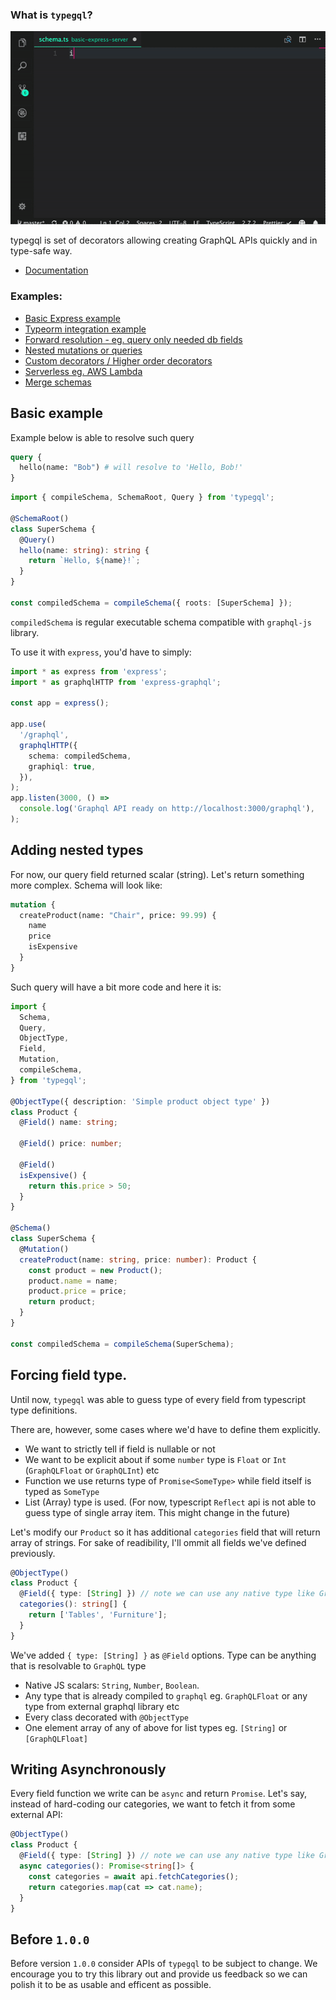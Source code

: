 ### What is `typegql`?

![demo](assets/demo.gif)

typegql is set of decorators allowing creating GraphQL APIs quickly and in type-safe way.

- [Documentation](https://prismake.github.io/typegql/)

### Examples:

- [Basic Express example](examples/basic-express-server)
- [Typeorm integration example](examples/typeorm-basic-integration)
- [Forward resolution - eg. query only needed db fields](examples/forward-resolution)
- [Nested mutations or queries](examples/nested-mutation-or-query)
- [Custom decorators / Higher order decorators](examples/custom-decorators)
- [Serverless eg. AWS Lambda](examples/serverless)
- [Merge schemas](examples/merge-schemas)

## Basic example

Example below is able to resolve such query

```graphql
query {
  hello(name: "Bob") # will resolve to 'Hello, Bob!'
}
```

```typescript
import { compileSchema, SchemaRoot, Query } from 'typegql';

@SchemaRoot()
class SuperSchema {
  @Query()
  hello(name: string): string {
    return `Hello, ${name}!`;
  }
}

const compiledSchema = compileSchema({ roots: [SuperSchema] });
```

`compiledSchema` is regular executable schema compatible with `graphql-js` library.

To use it with `express`, you'd have to simply:

```typescript
import * as express from 'express';
import * as graphqlHTTP from 'express-graphql';

const app = express();

app.use(
  '/graphql',
  graphqlHTTP({
    schema: compiledSchema,
    graphiql: true,
  }),
);
app.listen(3000, () =>
  console.log('Graphql API ready on http://localhost:3000/graphql'),
);
```

## Adding nested types

For now, our query field returned scalar (string). Let's return something more complex. Schema will look like:

```graphql
mutation {
  createProduct(name: "Chair", price: 99.99) {
    name
    price
    isExpensive
  }
}
```

Such query will have a bit more code and here it is:

```typescript
import {
  Schema,
  Query,
  ObjectType,
  Field,
  Mutation,
  compileSchema,
} from 'typegql';

@ObjectType({ description: 'Simple product object type' })
class Product {
  @Field() name: string;

  @Field() price: number;

  @Field()
  isExpensive() {
    return this.price > 50;
  }
}

@Schema()
class SuperSchema {
  @Mutation()
  createProduct(name: string, price: number): Product {
    const product = new Product();
    product.name = name;
    product.price = price;
    return product;
  }
}

const compiledSchema = compileSchema(SuperSchema);
```

## Forcing field type.

Until now, `typegql` was able to guess type of every field from typescript type definitions.

There are, however, some cases where we'd have to define them explicitly.

- We want to strictly tell if field is nullable or not
- We want to be explicit about if some `number` type is `Float` or `Int` (`GraphQLFloat` or `GraphQLInt`) etc
- Function we use returns type of `Promise<SomeType>` while field itself is typed as `SomeType`
- List (Array) type is used. (For now, typescript `Reflect` api is not able to guess type of single array item. This might change in the future)

Let's modify our `Product` so it has additional `categories` field that will return array of strings. For sake of readibility, I'll ommit all fields we've defined previously.

```typescript
@ObjectType()
class Product {
  @Field({ type: [String] }) // note we can use any native type like GraphQLString!
  categories(): string[] {
    return ['Tables', 'Furniture'];
  }
}
```

We've added `{ type: [String] }` as `@Field` options. Type can be anything that is resolvable to `GraphQL` type

- Native JS scalars: `String`, `Number`, `Boolean`.
- Any type that is already compiled to `graphql` eg. `GraphQLFloat` or any type from external graphql library etc
- Every class decorated with `@ObjectType`
- One element array of any of above for list types eg. `[String]` or `[GraphQLFloat]`

## Writing Asynchronously

Every field function we write can be `async` and return `Promise`. Let's say, instead of hard-coding our categories, we want to fetch it from some external API:

```typescript
@ObjectType()
class Product {
  @Field({ type: [String] }) // note we can use any native type like GraphQLString!
  async categories(): Promise<string[]> {
    const categories = await api.fetchCategories();
    return categories.map(cat => cat.name);
  }
}
```

## Before `1.0.0`

Before version `1.0.0` consider APIs of `typegql` to be subject to change. We encourage you to try this library out and provide us feedback so we can polish it to be as usable and efficent as possible.
